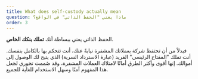 ```yaml
---
title: What does self-custody actually mean
question: ماذا يعني "الحفظ الذاتي" في الواقع؟
order: 3
---
```

الحفظ الذاتي يعني ببساطة أنك **تملك بنكك الخاص**.

فبدلاً من أن تحتفظ شركة بعملاتك المشفرة نيابةً عنك، أنت تتحكم بها بالكامل بنفسك. أنت تملك "المفتاح الرئيسي" الفريد (عبارة الاسترداد السرية) الذي يتيح لك الوصول إلى أموالك. إنها أقوى وأكثر الطرق أمانًا لامتلاك العملات المشفرة، وقد صُممت تجوري لجعل هذا المفهوم آمنًا وسهل الاستخدام للغاية للجميع.

